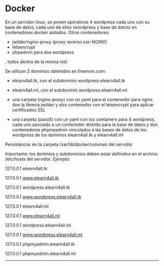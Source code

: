 # Docker
En un servidor linux, se ponen operativos 4 wordpress cada uno con su base de datos, cada uno de ellos (wordpress y base de datos) en contenedores docker aislados.
Otros contenedores: 
- jwilder/nginx-proxy (proxy reverso con NGINX)
- letsencrypt
- phpadmin para dos wordpress

, todos dentro de la misma red:

Se utilizan 2 dominios obtenidos en freenom.com:
- elearn4all.tk, con el subdominio wordpress.elearn4all.tk
- elearn4all.ml, con el subdominio wordpress.elearn4all.ml

- una carpeta (nginx-proxy) con un yaml para el contenedor para nginx don la librería jwilder y otro contenedor con el letsencrypt para aplicar certificados SSL
- una carpeta (paso5) con un yaml con los containers para 4 wordpress, cada uno asociado a un contenedor distinto para la base de datos y dos contenedores phpmyadmin vinculados a las bases de datos de los wordpress de los dominios elearn4all.tk y elearn4all.ml


Persistencia: en la carpeta /var/lib/docker/volumes del servidor

Importante: los dominios y subdominios deben estar definidos en el archivo /etc/hosts del servidor. Ejemplo:

127.0.0.1       elearn4all.tk

127.0.0.1       www.elearn4all.tk

127.0.0.1       wordpress.elearn4all.tk

127.0.0.1       www.wordpress.elearn4all.tk

127.0.0.1       elearn4all.ml

127.0.0.1       www.elearn4all.ml

127.0.0.1       wordpress.elearn4all.ml

127.0.0.1       www.wordpress.elearn4all.ml

127.0.0.1       phpmyadmin.elearn4all.tk

127.0.0.1       phpmyadmin.elearn4all.ml

-------------------------

